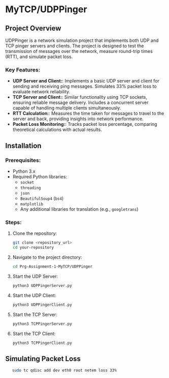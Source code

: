
# MyTCP/UDPPinger

## Project Overview

UDPPinger is a network simulation project that implements both UDP and TCP pinger servers and clients. The project is designed to test the transmission of messages over the network, measure round-trip times (RTT), and simulate packet loss.

### Key Features:

- **UDP Server and Client:**: Implements a basic UDP server and client for sending and receiving ping messages.
Simulates 33% packet loss to evaluate network reliability.
- **TCP Server and Client:**: Similar functionality using TCP sockets, ensuring reliable message delivery.
Includes a concurrent server capable of handling multiple clients simultaneously.
- **RTT Calculation:**: Measures the time taken for messages to travel to the server and back, providing insights into network performance.
- **Packet Loss Monitoring:**: Tracks packet loss percentage, comparing theoretical calculations with actual results.

## Installation

### Prerequisites:
- Python 3.x
- Required Python libraries:
  - `socket`
  - `threading`
  - `json`
  - `BeautifulSoup4` (`bs4`)
  - `matplotlib`
  - Any additional libraries for translation (e.g., `googletrans`)

### Steps:
1. Clone the repository:
   ```bash
   git clone <repository_url>
   cd your-repository
   ```

2. Navigate to the project directory:
   ```bash
   cd Prg-Assignment-1-MyTCP/UDPPinger
   ```

3. Start the UDP Server:
   ```bash
   python3 UDPPingerServer.py
   ```

4. Start the UDP Client:
   ```bash
   python3 UDPPingerClient.py
   ```

5. Start the TCP Server:
   ```bash
   python3 TCPPingerServer.py
   ```

4. Start the TCP Client:
   ```bash
   python3 TCPPingerClient.py
   ```

## Simulating Packet Loss

```bash
   sudo tc qdisc add dev eth0 root netem loss 33%
   ```
